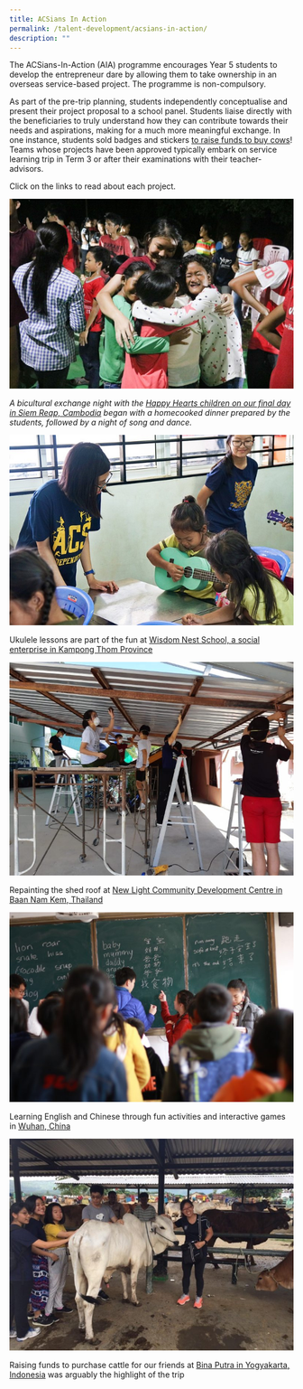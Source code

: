 ```yaml
---
title: ACSians In Action
permalink: /talent-development/acsians-in-action/
description: ""
---
```

The ACSians-In-Action (AIA) programme encourages Year 5 students to develop the entrepreneur dare by allowing them to take ownership in an overseas service-based project. The programme is non-compulsory.

As part of the pre-trip planning, students independently conceptualise and present their project proposal to a school panel. Students liaise directly with the beneficiaries to truly understand how they can contribute towards their needs and aspirations, making for a much more meaningful exchange. In one instance, students sold badges and stickers [to raise funds to buy cows](https://www.acsindep.moe.edu.sg/wp-content/uploads/2019/04/ACSians-in-Action-Yogyakarta-Indonesia-.pdf)!
<a href="" target="_blank"></a>
Teams whose projects have been approved typically embark on service learning trip in Term 3 or after their examinations with their teacher-advisors.

Click on the links to read about each project.

![](/images/Talent%20Development/AIA-768x512.jpg)

_A bicultural exchange night with the [Happy Hearts children on our final day in Siem Reap, Cambodia](https://www.acsindep.moe.edu.sg/wp-content/uploads/2019/04/ACSians-In-Action-Siem-Reap-Cambodia.pdf) began with a homecooked dinner prepared by the students, followed by a night of song and dance._

![](/images/Talent%20Development/AIA-1.jpg)

Ukulele lessons are part of the fun at [Wisdom Nest School, a social enterprise in Kampong Thom Province](https://www.acsindep.moe.edu.sg/wp-content/uploads/2019/04/ACSians-In-Action-Baray-Cambodia-Trip_Website.pdf)

![](/images/Talent%20Development/AIA-2-768x576.jpg)

Repainting the shed roof at [New Light Community Development Centre in Baan Nam Kem, Thailand](https://www.acsindep.moe.edu.sg/wp-content/uploads/2019/04/ACSians-In-Action-Phuket-Thailand.pdf)

![](/images/Talent%20Development/AIA-3-768x512.jpg)

Learning English and Chinese through fun activities and interactive games in [Wuhan, China](https://www.acsindep.moe.edu.sg/wp-content/uploads/2019/04/ACSians-in-Action-Wuhan-China.pdf)

![](/images/Talent%20Development/AIA-4-768x572.jpg)

Raising funds to purchase cattle for our friends at [Bina Putra in Yogyakarta, Indonesia](https://www.acsindep.moe.edu.sg/wp-content/uploads/2019/04/ACSians-in-Action-Yogyakarta-Indonesia-.pdf) was arguably the highlight of the trip